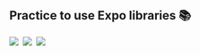 ## Practice to use Expo libraries :books:

<p>
<img src="https://img.shields.io/badge/ReactNative-61DAFB?style=flat-square&logo=React&logoColor=black"/></a>&nbsp
<img src="https://img.shields.io/badge/Expo-000020?style=flat-square&logo=Expo&logoColor=white"/></a>&nbsp
<img src="https://img.shields.io/badge/JavaScript-F7DF1E?style=for-the-badge&logo=JavaScript&logoColor=white"/></a>&nbsp
</p>
